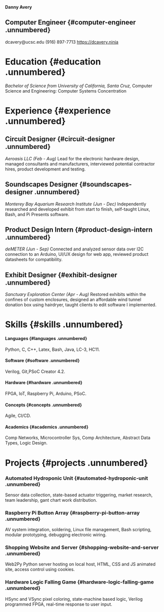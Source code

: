 **Danny Avery**

Computer Engineer {#computer-engineer .unnumbered}
-----------------

dcavery\@ucsc.edu (916) 897-7713 https://dcavery.ninja

Education {#education .unnumbered}
=========

*Bachelor of Science from University of California, Santa Cruz,*
Computer Science and Engineering: Computer Systems Concentration

Experience {#experience .unnumbered}
==========

Circuit Designer {#circuit-designer .unnumbered}
----------------

*Aeroasis LLC (Feb - Aug)* Lead for the electronic hardware design,
managed consultants and manufacturers, interviewed potential contractor
hires, product development and testing.

Soundscapes Designer {#soundscapes-designer .unnumbered}
--------------------

*Monterey Bay Aquarium Research Institute (Jun - Dec)* Independently
researched and developed exhibit from start to finish, self-taught
Linux, Bash, and Pi Presents software.

Product Design Intern {#product-design-intern .unnumbered}
---------------------

*deMETER (Jun - Sep)* Connected and analyzed sensor data over I2C
connection to an Arduino, UI/UX design for web app, reviewed product
datasheets for compatibility.

Exhibit Designer {#exhibit-designer .unnumbered}
----------------

*Sanctuary Exploration Center (Apr - Aug)* Restored exhibits within the
confines of custom enclosures, designed an affordable wind tunnel
donation box using hairdryer, taught clients to edit software I
implemented.

Skills {#skills .unnumbered}
======

#### Languages {#languages .unnumbered}

Python, C, C++, Latex, Bash, Java, LC-3, HC11.

#### Software {#software .unnumbered}

Verilog, Git,PSoC Creator 4.2.

#### Hardware {#hardware .unnumbered}

FPGA, IoT, Raspberry Pi, Arduino, PSoC.

#### Concepts {#concepts .unnumbered}

Agile, CI/CD.

#### Academics {#academics .unnumbered}

Comp Networks, Microcontroller Sys, Comp Architecture, Abstract Data
Types, Logic Design.

Projects {#projects .unnumbered}
========

### Automated Hydroponic Unit {#automated-hydroponic-unit .unnumbered}

Sensor data collection, state-based actuator triggering, market
research, team leadership, gant chart work distribution.

### Raspberry Pi Button Array {#raspberry-pi-button-array .unnumbered}

AV system integration, soldering, Linux file management, Bash scripting,
modular prototyping, debugging electronic wiring.

### Shopping Website and Server {#shopping-website-and-server .unnumbered}

Web2Py Python server hosting on local host, HTML, CSS and JS animated
site, access control using cookies.

### Hardware Logic Falling Game {#hardware-logic-falling-game .unnumbered}

HSync and VSync pixel coloring, state-machine based logic, Verilog
programmed FPGA, real-time response to user input.
